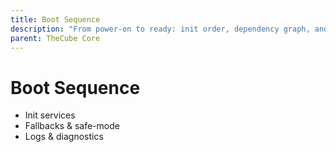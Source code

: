 ```yaml
---
title: Boot Sequence
description: "From power-on to ready: init order, dependency graph, and failure modes."
parent: TheCube Core
---
```


# Boot Sequence

-   Init services
-   Fallbacks & safe-mode
-   Logs & diagnostics
